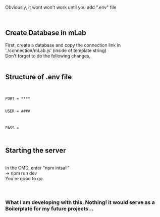 Obviously, it wont won't work until you add ".env" file

<br />
<h2>Create Database in mLab</h2>  
First, create a database and copy the connection link in './connection/mLab.js' (inside of template string)<br />
Don't forget to do the following changes,<br />

<br />
<h2>Structure of .env file</h2>
<br />
<code>
PORT = ****

USER = ####

PASS = $$$$
</code>
<br />
<h2>Starting the server</h2><br />
in the CMD, enter "npm intsall"<br />
-> npm run dev<br />
You're good to go<br />


<br />
<br />
<h3>What I am developing with this, Nothing! it would serve as a Boilerplate for my future projects...</h3>

